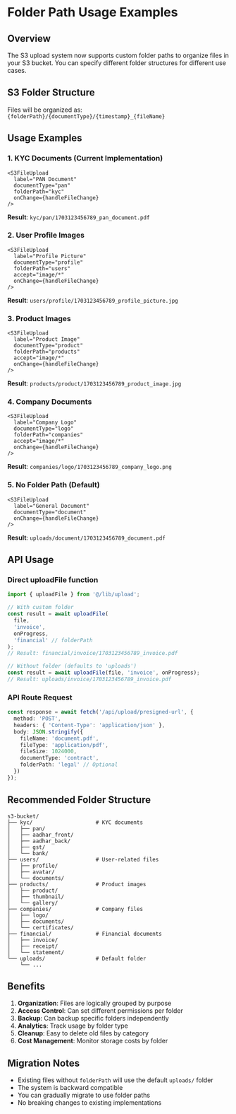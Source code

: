 # Folder Path Usage Examples

## Overview
The S3 upload system now supports custom folder paths to organize files in your S3 bucket. You can specify different folder structures for different use cases.

## S3 Folder Structure
Files will be organized as: `{folderPath}/{documentType}/{timestamp}_{fileName}`

## Usage Examples

### 1. KYC Documents (Current Implementation)
```tsx
<S3FileUpload
  label="PAN Document"
  documentType="pan"
  folderPath="kyc"
  onChange={handleFileChange}
/>
```
**Result**: `kyc/pan/1703123456789_pan_document.pdf`

### 2. User Profile Images
```tsx
<S3FileUpload
  label="Profile Picture"
  documentType="profile"
  folderPath="users"
  accept="image/*"
  onChange={handleFileChange}
/>
```
**Result**: `users/profile/1703123456789_profile_picture.jpg`

### 3. Product Images
```tsx
<S3FileUpload
  label="Product Image"
  documentType="product"
  folderPath="products"
  accept="image/*"
  onChange={handleFileChange}
/>
```
**Result**: `products/product/1703123456789_product_image.jpg`

### 4. Company Documents
```tsx
<S3FileUpload
  label="Company Logo"
  documentType="logo"
  folderPath="companies"
  accept="image/*"
  onChange={handleFileChange}
/>
```
**Result**: `companies/logo/1703123456789_company_logo.png`

### 5. No Folder Path (Default)
```tsx
<S3FileUpload
  label="General Document"
  documentType="document"
  onChange={handleFileChange}
/>
```
**Result**: `uploads/document/1703123456789_document.pdf`

## API Usage

### Direct uploadFile function
```typescript
import { uploadFile } from '@/lib/upload';

// With custom folder
const result = await uploadFile(
  file, 
  'invoice', 
  onProgress, 
  'financial' // folderPath
);
// Result: financial/invoice/1703123456789_invoice.pdf

// Without folder (defaults to 'uploads')
const result = await uploadFile(file, 'invoice', onProgress);
// Result: uploads/invoice/1703123456789_invoice.pdf
```

### API Route Request
```typescript
const response = await fetch('/api/upload/presigned-url', {
  method: 'POST',
  headers: { 'Content-Type': 'application/json' },
  body: JSON.stringify({
    fileName: 'document.pdf',
    fileType: 'application/pdf',
    fileSize: 1024000,
    documentType: 'contract',
    folderPath: 'legal' // Optional
  })
});
```

## Recommended Folder Structure

```
s3-bucket/
├── kyc/                    # KYC documents
│   ├── pan/
│   ├── aadhar_front/
│   ├── aadhar_back/
│   ├── gst/
│   └── bank/
├── users/                  # User-related files
│   ├── profile/
│   ├── avatar/
│   └── documents/
├── products/               # Product images
│   ├── product/
│   ├── thumbnail/
│   └── gallery/
├── companies/              # Company files
│   ├── logo/
│   ├── documents/
│   └── certificates/
├── financial/              # Financial documents
│   ├── invoice/
│   ├── receipt/
│   └── statement/
└── uploads/                # Default folder
    └── ...
```

## Benefits

1. **Organization**: Files are logically grouped by purpose
2. **Access Control**: Can set different permissions per folder
3. **Backup**: Can backup specific folders independently
4. **Analytics**: Track usage by folder type
5. **Cleanup**: Easy to delete old files by category
6. **Cost Management**: Monitor storage costs by folder

## Migration Notes

- Existing files without `folderPath` will use the default `uploads/` folder
- The system is backward compatible
- You can gradually migrate to use folder paths
- No breaking changes to existing implementations
